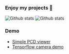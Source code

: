 ### Enjoy my projects 👋

![Github stats](https://github-readme-stats.vercel.app/api?username=neka-nat&theme=radical)
![Github stats](https://github-readme-stats.vercel.app/api/top-langs/?username=neka-nat&show_icons=true&theme=radical&layout=compact)

### Demo
* [Simple PCD viewer](https://p3dviewer.vercel.app/)
* [Tensorflow camera demo](https://neka-nat.github.io/tfjs_camera_demo/)
